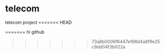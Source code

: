 telecom
=======

telecom project
<<<<<<< HEAD

=======
hi github
>>>>>>> 73a8b0006f6447e198d4a6f9e25c9dd04f3b022a
